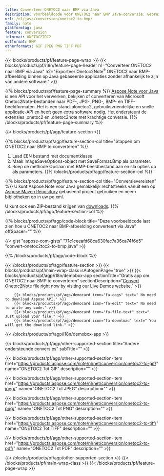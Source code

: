 ```yaml
---
title: Converteer ONETOC2 naar BMP via Java
description: Voorbeeldcode voor ONETOC2 naar BMP Java-conversie. Gebruik API-voorbeeldcode voor batch ONETOC2-bestanden naar BMP-conversie binnen elke op Java gebaseerde applicatie. 
url: /nl/java/conversion/onetoc2-to-bmp/
family: note
platformtag: java
feature: conversion
informat: ONETOC2TOC2
outformat: BMP
otherformats: GIF JPEG PNG TIFF PDF
---
```

{{< blocks/products/pf/feature-page-wrap >}}
{{< blocks/products/pf/i18n/feature-page-header h1="Converteer ONETOC2 naar BMP via Java" h2="Exporteer Onetoc2Note<sup>&reg;</sup> ONETOC2 naar BMP-afbeelding binnen op Java gebaseerde applicaties zonder afhankelijk te zijn van andere software." >}}

{{% blocks/products/pf/feature-page-summary %}}
[Aspose.Note voor Java](https://products.aspose.com/note/java/) is een API voor het verwerken, bekijken of converteren van Microsoft Onetoc2Note-bestanden naar PDF-, JPG-, PNG-, BMP- en TIFF-beeldformaten. Het is een stand-alonetoc2, gebruiksvriendelijke en snelle applicatie-API en heeft geen extra software nodig. Het ondersteunt de extensies .onetoc2 en .onetoc2note met krachtige conversie.
{{% /blocks/products/pf/feature-page-summary  %}}

{{< blocks/products/pf/agp/feature-section >}}

{{% blocks/products/pf/agp/feature-section-col title="Stappen om ONETOC2 naar BMP te converteren" %}}
1. Laad EEN bestand met documentklasse
2. Maak ImageSaveOptions-object met SaveFormat.Bmp als parameter.
3. Roep de methode Opslaan met BMP-beeldbestand aan en sla opties op als parameters.
{{% /blocks/products/pf/agp/feature-section-col %}}

{{% blocks/products/pf/agp/feature-section-col title="Conversievereisten" %}}
U kunt Aspose.Note voor Java gemakkelijk rechtstreeks vanuit een op [Aspose Maven Repository](https://repository.aspose.com/note/) gebaseerd project gebruiken en neem bibliotheken op in uw po.xml.

U kunt ook een ZIP-bestand krijgen van [downloads](https://releases.aspose.com/note/java).
{{% /blocks/products/pf/agp/feature-section-col %}}

{{% blocks/products/pf/agp/code-block title="Deze voorbeeldcode laat zien hoe u ONETOC2 naar BMP-afbeelding converteert via Java" offSpacer="" %}}

{{< gist "aspose-com-gists" "71c1ceeafd68ca630fec7a36ca74f6d5" "convert-onetoc2toc2-to-bmp.java" >}}

{{% /blocks/products/pf/agp/code-block %}}

{{< /blocks/products/pf/agp/feature-section >}}
{{< blocks/products/pf/main-wrap-class isAutogenPage="true" >}}
{{< blocks/products/pf/agp/i18n/demobox-app sectionTitle="Gratis app om ONETOC2 naar BMP te converteren" sectionDescription="[Convert Onetoc2Note file](https://products.aspose.app/note/conversion/onetoc2note-to-bmp) right now by visiting our Live Demos website." >}}

        {{< blocks/products/pf/agp/democard icon="fa-cogs" text=" No need to download Aspose API." >}}
        {{< blocks/products/pf/agp/democard icon="fa-edit" text=" No need to write any code." >}}
        {{< blocks/products/pf/agp/democard icon="fa-file-text" text=" Just upload your file." >}}
        {{< blocks/products/pf/agp/democard icon="fa-download" text=" You will get the download link." >}}
		
{{< /blocks/products/pf/agp/i18n/demobox-app >}}

{{< blocks/products/pf/agp/other-supported-section title="Andere ondersteunde conversies" subTitle="" >}}

{{< blocks/products/pf/agp/other-supported-section-item href="https://products.aspose.com/note/nl/net/conversion/onetoc2-to-gif/" name="ONETOC2 Tot GIF" description="" >}}

{{< blocks/products/pf/agp/other-supported-section-item href="https://products.aspose.com/note/nl/net/conversion/onetoc2-to-jpeg/" name="ONETOC2 Tot JPEG" description="" >}}

{{< blocks/products/pf/agp/other-supported-section-item href="https://products.aspose.com/note/nl/net/conversion/onetoc2-to-png/" name="ONETOC2 Tot PNG" description="" >}}

{{< blocks/products/pf/agp/other-supported-section-item href="https://products.aspose.com/note/nl/net/conversion/onetoc2-to-tiff/" name="ONETOC2 Tot TIFF" description="" >}}

{{< blocks/products/pf/agp/other-supported-section-item href="https://products.aspose.com/note/nl/net/conversion/onetoc2-to-pdf/" name="ONETOC2 Tot PDF" description="" >}}



{{< /blocks/products/pf/agp/other-supported-section >}}
{{< /blocks/products/pf/main-wrap-class >}}
{{< /blocks/products/pf/feature-page-wrap >}}